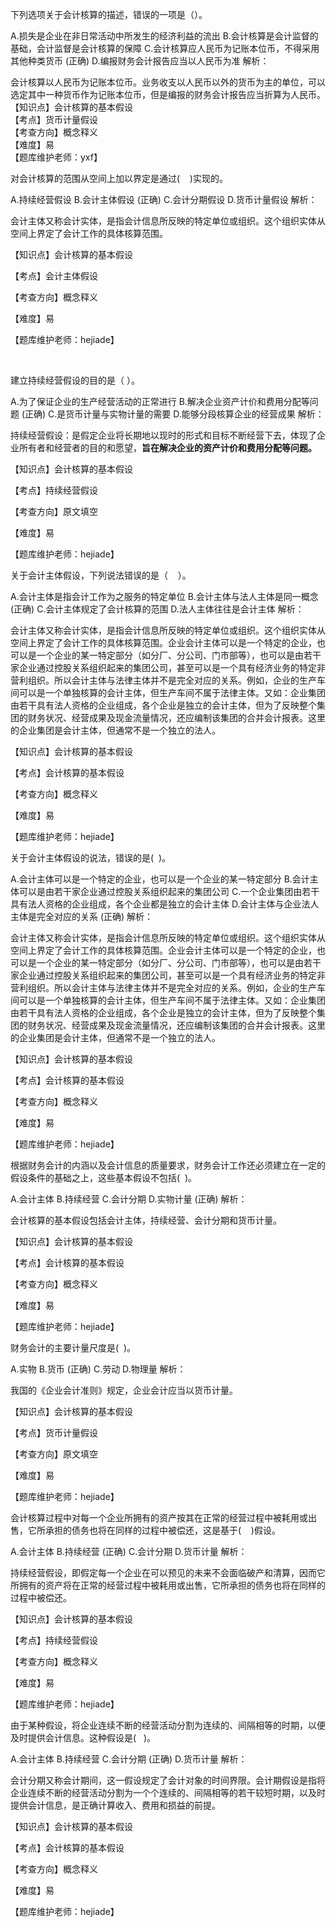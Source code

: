 <p>下列选项关于会计核算的描述，错误的一项是（）。</p>
A.损失是企业在非日常活动中所发生的经济利益的流出
B.会计核算是会计监督的基础，会计监督是会计核算的保障
C.会计核算应人民币为记账本位币，不得采用其他种类货币  (正确)
D.编报财务会计报告应当以人民币为准
解析：<p>会计核算以人民币为记账本位币。业务收支以人民币以外的货币为主的单位，可以选定其中一种货币作为记账本位币，但是编报的财务会计报告应当折算为人民币。<br/>【知识点】会计核算的基本假设<br/>【考点】货币计量假设<br/>【考查方向】概念释义<br/>【难度】易<br/>【题库维护老师：yxf】</p>
<p>对会计核算的范围从空间上加以界定是通过( &nbsp; &nbsp;)实现的。</p>
A.持续经营假设
B.会计主体假设  (正确)
C.会计分期假设
D.货币计量假设
解析：<p>会计主体又称会计实体，是指会计信息所反映的特定单位或组织。这个组织实体从空间上界定了会计工作的具体核算范围。</p><p>【知识点】会计核算的基本假设</p><p>【考点】会计主体假设</p><p>【考查方向】概念释义</p><p>【难度】易</p><p>【题库维护老师：hejiade】</p><p><br/></p>
<p>建立持续经营假设的目的是（ ）。</p>
A.为了保证企业的生产经营活动的正常进行
B.解决企业资产计价和费用分配等问题  (正确)
C.是货币计量与实物计量的需要
D.能够分段核算企业的经营成果
解析：<p>持续经营假设：是假定企业将长期地以现时的形式和目标不断经营下去，体现了企业所有者和经营者的目的和愿望，<strong>旨在解决企业的资产计价和费用分配等问题。</strong></p><p>【知识点】会计核算的基本假设</p><p>【考点】持续经营假设</p><p>【考查方向】原文填空</p><p>【难度】易</p><p>【题库维护老师：hejiade】</p>
<p>关于会计主体假设，下列说法错误的是（ &nbsp; &nbsp;）。</p>
A.会计主体是指会计工作为之服务的特定单位
B.会计主体与法人主体是同一概念  (正确)
C.会计主体规定了会计核算的范围
D.法人主体往往是会计主体
解析：<p>会计主体又称会计实体，是指会计信息所反映的特定单位或组织。这个组织实体从空间上界定了会计工作的具体核算范围。企业会计主体可以是一个特定的企业，也可以是一个企业的某一特定部分（如分厂、分公司、门市部等），也可以是由若干家企业通过控股关系组织起来的集团公司，甚至可以是一个具有经济业务的特定非营利组织。所以会计主体与法律主体并不是完全对应的关系。例如，企业的生产车间可以是一个单独核算的会计主体，但生产车间不属于法律主体。又如：企业集团由若干具有法人资格的企业组成，各个企业是独立的会计主体，但为了反映整个集团的财务状况、经营成果及现金流量情况，还应编制该集团的合并会计报表。这里的企业集团是会计主体，但通常不是一个独立的法人。</p><p>【知识点】会计核算的基本假设</p><p>【考点】会计核算的基本假设</p><p>【考查方向】概念释义</p><p>【难度】易</p><p>【题库维护老师：hejiade】</p>
<p>关于会计主体假设的说法，错误的是( &nbsp;)。</p>
A.会计主体可以是一个特定的企业，也可以是一个企业的某一特定部分
B.会计主体可以是由若干家企业通过控股关系组织起来的集团公司
C.一个企业集团由若干具有法人资格的企业组成，各个企业都是独立的会计主体
D.会计主体与企业法人主体是完全对应的关系  (正确)
解析：<p>会计主体又称会计实体，是指会计信息所反映的特定单位或组织。这个组织实体从空间上界定了会计工作的具体核算范围。企业会计主体可以是一个特定的企业，也可以是一个企业的某一特定部分（如分厂、分公司、门市部等），也可以是由若干家企业通过控股关系组织起来的集团公司，甚至可以是一个具有经济业务的特定非营利组织。所以会计主体与法律主体并不是完全对应的关系。例如，企业的生产车间可以是一个单独核算的会计主体，但生产车间不属于法律主体。又如：企业集团由若干具有法人资格的企业组成，各个企业是独立的会计主体，但为了反映整个集团的财务状况、经营成果及现金流量情况，还应编制该集团的合并会计报表。这里的企业集团是会计主体，但通常不是一个独立的法人。</p><p>【知识点】会计核算的基本假设</p><p>【考点】会计核算的基本假设</p><p>【考查方向】概念释义</p><p>【难度】易</p><p>【题库维护老师：hejiade】</p>
<p>根据财务会计的内涵以及会计信息的质量要求，财务会计工作还必须建立在一定的假设条件的基础之上，这些基本假设不包括( &nbsp;)。</p>
A.会计主体
B.持续经营
C.会计分期
D.实物计量  (正确)
解析：<p>会计核算的基本假设包括会计主体，持续经营、会计分期和货币计量。</p><p>【知识点】会计核算的基本假设</p><p>【考点】会计核算的基本假设</p><p>【考查方向】概念释义</p><p>【难度】易</p><p>【题库维护老师：hejiade】</p>
<p>财务会计的主要计量尺度是( &nbsp;)。</p>
A.实物
B.货币  (正确)
C.劳动
D.物理量
解析：<p>我国的《企业会计准则》规定，企业会计应当以货币计量。</p><p>【知识点】会计核算的基本假设</p><p>【考点】货币计量假设</p><p>【考查方向】原文填空</p><p>【难度】易</p><p>【题库维护老师：hejiade】</p>
<p>会计核算过程中对每一个企业所拥有的资产按其在正常的经营过程中被耗用或出售，它所承担的债务也将在同样的过程中被偿还，这是基于( &nbsp; &nbsp;)假设。</p>
A.会计主体
B.持续经营  (正确)
C.会计分期
D.货币计量
解析：<p>持续经营假设，即假定每一个企业在可以预见的未来不会面临破产和清算，因而它所拥有的资产将在正常的经营过程中被耗用或出售，它所承担的债务也将在同样的过程中被偿还。</p><p>【知识点】会计核算的基本假设</p><p>【考点】持续经营假设</p><p>【考查方向】概念释义</p><p>【难度】易</p><p>【题库维护老师：hejiade】</p>
<p>由于某种假设，将企业连续不断的经营活动分割为连续的、间隔相等的时期，以便及时提供会计信息。这种假设是( &nbsp; )。</p>
A.会计主体
B.持续经营
C.会计分期  (正确)
D.货币计量
解析：<p>会计分期又称会计期间，这一假设规定了会计对象的时间界限。会计期假设是指将企业连续不断的经营活动分割为一个个连续的、间隔相等的若干较短时期，以及时提供会计信息，是正确计算收入、费用和损益的前提。</p><p>【知识点】会计核算的基本假设</p><p>【考点】会计核算的基本假设</p><p>【考查方向】概念释义</p><p>【难度】易</p><p>【题库维护老师：hejiade】</p>
